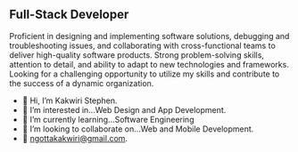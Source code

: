 
Full-Stack Developer
--------------------

Proficient in designing and implementing software solutions, debugging and troubleshooting issues, and collaborating with cross-functional teams to deliver high-quality software products. Strong problem-solving skills, attention to detail, and ability to adapt to new technologies and frameworks. Looking for a challenging opportunity to utilize my skills and contribute to the success of a dynamic organization.

- 👋 Hi, I’m Kakwiri Stephen.
- 👀 I’m interested in...Web Design and App Development.
- 🌱 I’m currently learning...Software Engineering
- 💞️ I’m looking to collaborate on...Web and Mobile Development.
- 📩 ngottakakwiri@gmail.com.



